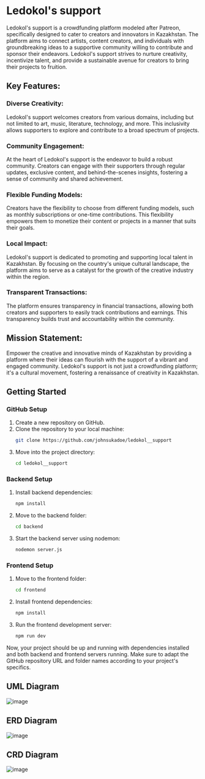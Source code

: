 # Ledokol's support

Ledokol's support is a crowdfunding platform modeled after Patreon, specifically designed to cater to creators and innovators in Kazakhstan. The platform aims to connect artists, content creators, and individuals with groundbreaking ideas to a supportive community willing to contribute and sponsor their endeavors. Ledokol's support strives to nurture creativity, incentivize talent, and provide a sustainable avenue for creators to bring their projects to fruition.

## Key Features:

### Diverse Creativity:
Ledokol's support welcomes creators from various domains, including but not limited to art, music, literature, technology, and more. This inclusivity allows supporters to explore and contribute to a broad spectrum of projects.

### Community Engagement: 
At the heart of Ledokol's support is the endeavor to build a robust community. Creators can engage with their supporters through regular updates, exclusive content, and behind-the-scenes insights, fostering a sense of community and shared achievement.

### Flexible Funding Models: 
Creators have the flexibility to choose from different funding models, such as monthly subscriptions or one-time contributions. This flexibility empowers them to monetize their content or projects in a manner that suits their goals.

### Local Impact: 
Ledokol's support is dedicated to promoting and supporting local talent in Kazakhstan. By focusing on the country's unique cultural landscape, the platform aims to serve as a catalyst for the growth of the creative industry within the region.

### Transparent Transactions: 
The platform ensures transparency in financial transactions, allowing both creators and supporters to easily track contributions and earnings. This transparency builds trust and accountability within the community.

## Mission Statement:

Empower the creative and innovative minds of Kazakhstan by providing a platform where their ideas can flourish with the support of a vibrant and engaged community. Ledokol's support is not just a crowdfunding platform; it's a cultural movement, fostering a renaissance of creativity in Kazakhstan.


## Getting Started

### GitHub Setup

1. Create a new repository on GitHub.
2. Clone the repository to your local machine:
    ```bash
    git clone https://github.com/johnsukadoe/ledokol__support
    ```
3. Move into the project directory:
    ```bash
    cd ledokol__support
    ```

### Backend Setup

1. Install backend dependencies:
    ```bash
    npm install
    ```
2. Move to the backend folder:
    ```bash
    cd backend
    ```
3. Start the backend server using nodemon:
    ```bash
    nodemon server.js
    ```

### Frontend Setup

1. Move to the frontend folder:
    ```bash
    cd frontend
    ```
2. Install frontend dependencies:
    ```bash
    npm install
    ```
3. Run the frontend development server:
    ```bash
    npm run dev
    ```

Now, your project should be up and running with dependencies installed and both backend and frontend servers running. Make sure to adapt the GitHub repository URL and folder names according to your project's specifics.


## UML Diagram 
![image](https://github.com/johnsukadoe/ledokol__support/assets/116514476/2c476250-2c0e-4211-8a9c-e6acef088378)
## ERD Diagram
![image](https://github.com/johnsukadoe/ledokol__support/assets/116514476/4ec35eb0-4f28-4fc4-a90f-1ebcaea93f17)
## CRD Diagram
![image](https://github.com/johnsukadoe/ledokol__support/assets/116514476/69a0f7c1-f830-48b0-b1ca-08d90338bdc4)



